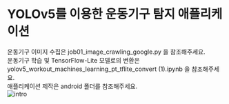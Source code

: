 # YOLOv5를 이용한 운동기구 탐지 애플리케이션  
운동기구 이미지 수집은 job01_image_crawling_google.py 을 참조해주세요.  
운동기구 학습 및 TensorFlow-Lite 모델로의 변환은 yolov5_workout_machines_learning_pt_tflite_convert (1).ipynb 을 참조해주세요.  
애플리케이션 제작은 android 폴더를 참조해주세요.  
![intro](https://user-images.githubusercontent.com/54476630/208314145-6ce24559-12dd-4419-a841-24b5ede15278.png)
